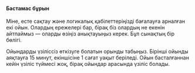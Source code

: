 #### Бастамас бұрын

Міне, есте сақтау және логикалық қабілеттеріңізді бағалауға арналған екі ойын. Олардың ережелері бар, бірақ біз олардың не екенін айтпаймыз — оларды өзіңіз анықтауыңыз керек. Бұл сынақтың бір бөлігі.

Ойындарды үзіліссіз өткізуге болатын орынды табыңыз. Бірінші ойынды аяқтауға 15 минут, екіншісіне 1 сағат уақыт беріледі. Ойын басталғаннан кейін үзіліс түймесі жоқ, бірақ ойындар арасында үзіліс болады.
